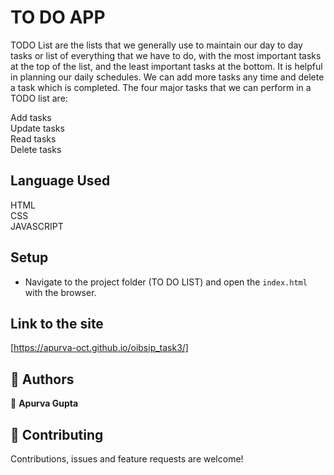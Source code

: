 # TO DO APP
TODO List are the lists that we generally use to maintain our day to day tasks or list of everything that we have to do, with the most important tasks at the top of the list, and the least important tasks at the bottom. It is helpful in planning our daily schedules. We can add more tasks any time and delete a task which is completed. The four major tasks that we can perform in a TODO list are:

Add tasks <br />
Update tasks <br />
Read tasks <br />
Delete tasks <br />

## Language Used
   HTML <br />
   CSS <br />
   JAVASCRIPT <br />

## Setup

- Navigate to the project folder (TO DO LIST) and open the `index.html` with the browser.

## Link to the site

[https://apurva-oct.github.io/oibsip_task3/]


## 👤 Authors

👤 **Apurva Gupta**

  
## 🤝 Contributing

Contributions, issues and feature requests are welcome!
